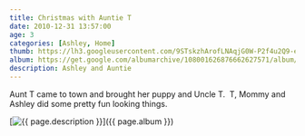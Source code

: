 ```yaml
---
title: Christmas with Auntie T
date: 2010-12-31 13:57:00
age: 3
categories: [Ashley, Home]
thumb: https://lh3.googleusercontent.com/9STskzhArofLNAqjG0W-P2f4u2Q9-ebaNeZsqJexH4bT8_Ip_r8dfVh91A6jtj7VazqSuzPubDgbsdBAI6M=w165-h220
album: https://get.google.com/albumarchive/108001626876662627571/album/AF1QipMpmSpnimUITKQXHyZLFY3pNAyS77Ydcn_isE4F?authKey=CKCQlIrH4q7lKg
description: Ashley and Auntie
---
```

Aunt T came to town and brought her puppy and Uncle T.  T, Mommy and Ashley did some pretty fun looking things.

[<img src="{{ page.thumb }}" alt="{{ page.description }}" class="wyseguys-album"/>]({{ page.album }})